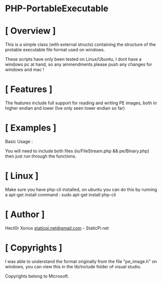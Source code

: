 # PHP-PortableExecutable

# [ Overview ]
This is a simple class (with external structs) containing the structure of the protable executable file format used on windows.

These scripts have only been tested on Linux/Ubuntu, I dont have a windows pc at hand, so any ammendments please push any changes for windows and mac !

# [ Features ]
The features include full support for reading and writing PE images, both in higher endian and lower (Ive only seen lower endian so far)

# [ Examples ]

Basic Usage :

You will need to include both files (io/FileStream.php && pe/Binary.php) then just run through the functions.

# [ Linux ]
Make sure you have php-cli installed, on ubuntu you can do this by running a apt-get install command :
sudo apt-get install php-cli

# [ Author ]
Hect0r Xorius <staticpi.net@gmail.com> - StaticPi.net

# [ Copyrights ]
I was able to understand the format originally from the file "pe_image.h" on windows, you can view this in the lib/include folder of visual studio.

Copyrights belong to Microsoft.
